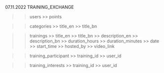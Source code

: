 
07.11.2022
TRAINING_EXCHANGE

>> users
    >> points

>> categories
    >> title_en
    >> title_bn

>> trainings
    >> title_en
    >> title_bn
    >> description_en
    >> description_bn
    >> duration_hours
    >> duration_minutes
    >> date
    >> start_time
    >> hosted_by
    >> video_link

>> training_participant
    >> training_id
    >> user_id

>>  training_interests
    >> training_id
    >> user_id

>> 
